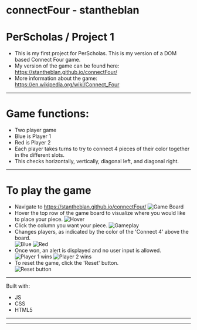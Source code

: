 # connectFour - stantheblan
# PerScholas / Project 1
- This is my first project for PerScholas. This is my version of a DOM based Connect Four game. 
- My version of the game can be found here: https://stantheblan.github.io/connectFour/
- More information about the game: https://en.wikipedia.org/wiki/Connect_Four
--------------------------------------------------
# Game functions:
- Two player game
- Blue is Player 1
- Red is Player 2
- Each player takes turns to try to connect 4 pieces of their color together in the different slots. 
- This checks horizontally, vertically, diagonal left, and diagonal right.  
--------------------------------------------------
# To play the game
- Navigate to https://stantheblan.github.io/connectFour/ 
![Game Board](https://i.gyazo.com/c6e5c57963d8cc50700d2d86db7e9719.png)
- Hover the top row of the game board to visualize where you would like to place your piece.
![Hover](https://i.gyazo.com/c0c824ec862fb75239fb7a3750807055.png)
- Click the column you want your piece.
![Gameplay](https://i.gyazo.com/91203fb645b805c65e99b4e5bf5e6129.png)
- Changes players, as indicated by the color of the 'Connect 4' above the board.                           
![Blue](https://i.gyazo.com/e3375a734892a24e1e539dea516e00c6.png)
![Red](https://i.gyazo.com/6fffc49565e9548e1f82b631e34c2b45.png)
- Once won, an alert is displayed and no user input is allowed.
![Player 1 wins](https://i.gyazo.com/36901d63f1ea43a87f6da608dc17dc6d.png)
![Player 2 wins](https://i.gyazo.com/489fb01b62c2fdaa37bbff12f1ce2253.png)
- To reset the game, click the 'Reset' button.                                                                   
![Reset button](https://i.gyazo.com/26b2b7f66df148383817060dab25efb3.png)
--------------------------------------------------
Built with:
- JS
- CSS
- HTML5
--------------------------------------------------
--------------------------------------------------
